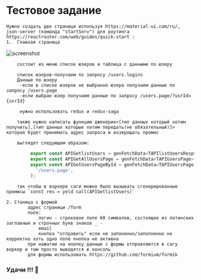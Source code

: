 # Тестовое задание

    Нужно создать две страници используя https://material-ui.com/ru/, json-server (команда "startServ") для роутинга https://reactrouter.com/web/guides/quick-start :
    1.  Главная страница 
![screenshot](https://i.gyazo.com/ee2a35b4ba32fceaea24659893e49e5d.png)

        состоит из меню список юзеров и таблица с данными по юзеру
        
        список юзеров-получаем по запросу /users.logins
        Данные по юзеру
         -если в списке юзеров не выбранно юзера получаем данные по запросу /users.page 
         -если выбран юзер получаем данные по запросу /users.page/?usrId={usrId}
         
         нужно использовать redux и redux-saga
         
        также нужно написать функцию дженерик<[тип данных который хотим получить],[тип данных которые хотим передать(не обязательный)]>  которая будет принемать адрес запроса и возврощать промис
        
        выглядет следующем образом:
```javascript 
         export const APIGetlistUsers = genFetchData<TAPIlistUsersResp>('/users.logins');
         export const APIGetAllUsersPage = genFetchData<TAPIUsersPage>('/users.page');
         export const APIGetUsersPageById = genFetchData<TAPIUsersPage, TPUsersPageById>(
           '/users.page',
         );
```
        
        так чтобы в воркере саги можно было вызывать сгенерированные промисы `const res = yeld call(APIGetlistUsers)`    

    2. Станица с формой 
            адрес страници /form
            поля:
                логин - строковое поле 60 символов, состоящее из латинских заглавные и строчных букв знаков _ - 
                email 
                кнопка "отправить" если не запоненно/заполненно не корректно хоть одно поле кнопка не активна
            при нажатии на кнопку данные с формы отправляются в сагу воркер и там просто выводятся в консоль
            для формы использовать https://github.com/formium/formik
            

### Удачи !!! 🚀       


